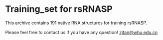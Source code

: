 # Training_set for rsRNASP

This archive contains 191 native RNA structures for training rsRNASP.

Please feel free to contact us if you have any question!
zjtan@whu.edu.cn
